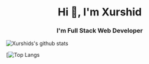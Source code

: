 <h1 align="center">Hi 👋, I'm Xurshid</h1>
<h3 align="center">I'm Full Stack Web Developer</h3>

![Xurshids's github stats](https://github-readme-stats.vercel.app/api?username=uzregxurshid&theme=gotham&show_icons=true)

[![Top Langs](https://github-readme-stats.vercel.app/api/top-langs/?username=uzregxurshid&hide=html&layout=compact&theme=gotham)